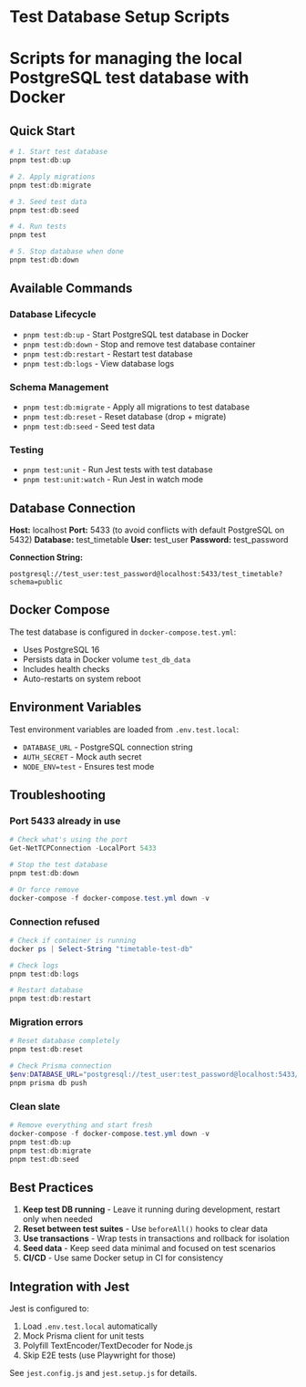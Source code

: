 # Test Database Setup Scripts
# Scripts for managing the local PostgreSQL test database with Docker

## Quick Start

```powershell
# 1. Start test database
pnpm test:db:up

# 2. Apply migrations
pnpm test:db:migrate

# 3. Seed test data
pnpm test:db:seed

# 4. Run tests
pnpm test

# 5. Stop database when done
pnpm test:db:down
```

## Available Commands

### Database Lifecycle
- `pnpm test:db:up` - Start PostgreSQL test database in Docker
- `pnpm test:db:down` - Stop and remove test database container
- `pnpm test:db:restart` - Restart test database
- `pnpm test:db:logs` - View database logs

### Schema Management
- `pnpm test:db:migrate` - Apply all migrations to test database
- `pnpm test:db:reset` - Reset database (drop + migrate)
- `pnpm test:db:seed` - Seed test data

### Testing
- `pnpm test:unit` - Run Jest tests with test database
- `pnpm test:unit:watch` - Run Jest in watch mode

## Database Connection

**Host:** localhost
**Port:** 5433 (to avoid conflicts with default PostgreSQL on 5432)
**Database:** test_timetable
**User:** test_user
**Password:** test_password

**Connection String:**
```
postgresql://test_user:test_password@localhost:5433/test_timetable?schema=public
```

## Docker Compose

The test database is configured in `docker-compose.test.yml`:
- Uses PostgreSQL 16
- Persists data in Docker volume `test_db_data`
- Includes health checks
- Auto-restarts on system reboot

## Environment Variables

Test environment variables are loaded from `.env.test.local`:
- `DATABASE_URL` - PostgreSQL connection string
- `AUTH_SECRET` - Mock auth secret
- `NODE_ENV=test` - Ensures test mode

## Troubleshooting

### Port 5433 already in use
```powershell
# Check what's using the port
Get-NetTCPConnection -LocalPort 5433

# Stop the test database
pnpm test:db:down

# Or force remove
docker-compose -f docker-compose.test.yml down -v
```

### Connection refused
```powershell
# Check if container is running
docker ps | Select-String "timetable-test-db"

# Check logs
pnpm test:db:logs

# Restart database
pnpm test:db:restart
```

### Migration errors
```powershell
# Reset database completely
pnpm test:db:reset

# Check Prisma connection
$env:DATABASE_URL="postgresql://test_user:test_password@localhost:5433/test_timetable"
pnpm prisma db push
```

### Clean slate
```powershell
# Remove everything and start fresh
docker-compose -f docker-compose.test.yml down -v
pnpm test:db:up
pnpm test:db:migrate
pnpm test:db:seed
```

## Best Practices

1. **Keep test DB running** - Leave it running during development, restart only when needed
2. **Reset between test suites** - Use `beforeAll()` hooks to clear data
3. **Use transactions** - Wrap tests in transactions and rollback for isolation
4. **Seed data** - Keep seed data minimal and focused on test scenarios
5. **CI/CD** - Use same Docker setup in CI for consistency

## Integration with Jest

Jest is configured to:
1. Load `.env.test.local` automatically
2. Mock Prisma client for unit tests
3. Polyfill TextEncoder/TextDecoder for Node.js
4. Skip E2E tests (use Playwright for those)

See `jest.config.js` and `jest.setup.js` for details.
